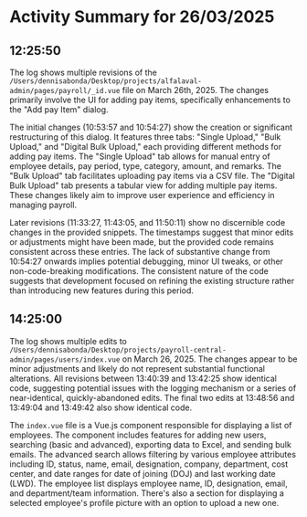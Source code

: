 # Activity Summary for 26/03/2025

## 12:25:50
The log shows multiple revisions of the `/Users/dennisabonda/Desktop/projects/alfalaval-admin/pages/payroll/_id.vue` file on March 26th, 2025.  The changes primarily involve the UI for adding pay items, specifically enhancements to the "Add pay Item" dialog.

The initial changes (10:53:57 and 10:54:27) show the creation or significant restructuring of this dialog. It features three tabs: "Single Upload," "Bulk Upload," and "Digital Bulk Upload," each providing different methods for adding pay items.  The "Single Upload" tab allows for manual entry of employee details, pay period, type, category, amount, and remarks.  The "Bulk Upload" tab facilitates uploading pay items via a CSV file.  The "Digital Bulk Upload" tab presents a tabular view for adding multiple pay items.  These changes likely aim to improve user experience and efficiency in managing payroll.

Later revisions (11:33:27, 11:43:05, and 11:50:11) show no discernible code changes in the provided snippets.  The timestamps suggest that minor edits or adjustments might have been made, but the provided code remains consistent across these entries.  The lack of substantive change from 10:54:27 onwards implies potential debugging, minor UI tweaks, or other non-code-breaking modifications. The consistent nature of the code suggests that development focused on refining the existing structure rather than introducing new features during this period.


## 14:25:00
The log shows multiple edits to `/Users/dennisabonda/Desktop/projects/payroll-central-admin/pages/users/index.vue` on March 26, 2025.  The changes appear to be minor adjustments and likely do not represent substantial functional alterations.  All revisions between 13:40:39 and 13:42:25  show identical code, suggesting potential issues with the logging mechanism or a series of near-identical, quickly-abandoned edits.  The final two edits at 13:48:56 and 13:49:04 and 13:49:42 also show identical code.

The `index.vue` file is a Vue.js component responsible for displaying a list of employees. The component includes features for adding new users, searching (basic and advanced), exporting data to Excel, and sending bulk emails. The advanced search allows filtering by various employee attributes including ID, status, name, email, designation, company, department, cost center, and date ranges for date of joining (DOJ) and last working date (LWD).  The employee list displays employee name, ID, designation, email, and department/team information.  There's also a section for displaying a selected employee's profile picture with an option to upload a new one.
